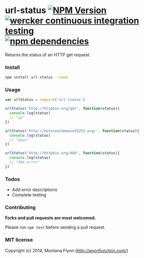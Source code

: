 # url-status [![NPM Version](http://img.shields.io/npm/v/url-status.svg?style=flat-square)](https://www.npmjs.org/package/url-status) [![wercker continuous integration testing](http://img.shields.io/wercker/ci/546b83aba60c33c27c02add4.svg?style=flat-square)](https://app.wercker.com/project/bykey/a03b296af33a18ae4518deab0ffba57e) [![npm dependencies](http://img.shields.io/david/montanaflynn/url-status.svg?style=flat-square)](https://david-dm.org/montanaflynn/url-status)

Returns the status of an HTTP get request.

### Install

```sh
npm install url-status --save
```

### Usage

```js
var urlStatus = require('url-status')

urlStatus('http://httpbin.org/get', function(status){
  console.log(status)
  // "up"
})

urlStatus('http://notarealdomain35252.org/', function(status){
  console.log(status)
  // "down"
})

urlStatus('http://httpbin.org/404', function(status){
  console.log(status)
  // "404 error"
})
```

### Todos

- Add error descriptions
- Complete testing

### Contributing

__Forks and pull requests are most welcomed.__

Please run `npm test` before sending a pull request. 

### MIT license

Copyright (c) 2014, Montana Flynn (http://anonfunction.com/)
